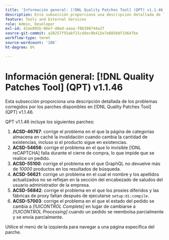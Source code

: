 ```yaml
---
title: 'Información general: [!DNL Quality Patches Tool] (QPT) v1.1.46'
description: Esta subsección proporciona una descripción detallada de los problemas corregidos por los parches disponibles en [!DNL Quality Patches Tool] (QPT) v1.1.46.
feature: Tools and External Services
role: Admin, Developer
exl-id: 42ae895b-06e7-40ed-aaaa-f0b398744a2f
source-git-commit: a28257f55abf21cddec9b415e7e8858df33647be
workflow-type: tm+mt
source-wordcount: '186'
ht-degree: 0%

---
```


# Información general: [!DNL Quality Patches Tool] (QPT) v1.1.46

Esta subsección proporciona una descripción detallada de los problemas corregidos por los parches disponibles en [!DNL Quality Patches Tool] (QPT) v1.1.46.

QPT v1.1.46 incluye los siguientes parches:

1. **ACSD-46767**: corrige el problema en el que la página de categorías almacena en caché la invalidación cuando cambia la cantidad de existencias, incluso si el producto sigue en existencias.
1. **ACSD-54656**: corrige el problema en el que lo invisible [!DNL reCAPTCHA] falla durante el cierre de compra, lo que impide que se realice un pedido.
1. **ACSD-55100**: corrige el problema en el que GraphQL no devuelve más de *10000* productos en los resultados de búsqueda.
1. **ACSD-56621**: corrige un problema en el cual el nombre y los apellidos actualizados no se reflejan en la sección del encabezado de saludos del usuario administrador de la empresa.
1. **ACSD-56842**: corrige el problema en el que los proxies diferidos y las fábricas de proxy faltan después de ejecutarse `setup:di:compile`.
1. **ACSD-57003**: corrige el problema en el que el estado del pedido se cambia a *[!UICONTROL Complete]* en lugar de cambiarse a *[!UICONTROL Processing]* cuando un pedido se reembolsa parcialmente y se envía parcialmente.

Utilice el menú de la izquierda para navegar a una página específica del parche.
